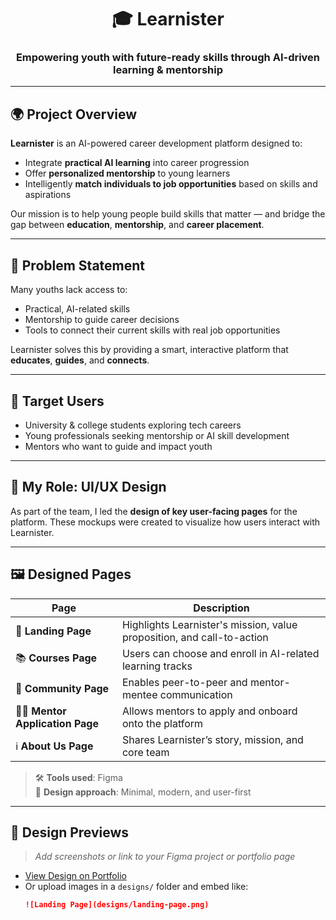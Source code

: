 <h1 align="center">🎓 Learnister</h1>
<h3 align="center">Empowering youth with future-ready skills through AI-driven learning & mentorship</h3>

---

## 🌍 Project Overview

**Learnister** is an AI-powered career development platform designed to:
- Integrate **practical AI learning** into career progression
- Offer **personalized mentorship** to young learners
- Intelligently **match individuals to job opportunities** based on skills and aspirations

Our mission is to help young people build skills that matter — and bridge the gap between **education**, **mentorship**, and **career placement**.

---

## 🧠 Problem Statement

Many youths lack access to:
- Practical, AI-related skills
- Mentorship to guide career decisions
- Tools to connect their current skills with real job opportunities

Learnister solves this by providing a smart, interactive platform that **educates**, **guides**, and **connects**.

---

## 👥 Target Users

- University & college students exploring tech careers
- Young professionals seeking mentorship or AI skill development
- Mentors who want to guide and impact youth

---

## 🎨 My Role: UI/UX Design

As part of the team, I led the **design of key user-facing pages** for the platform. These mockups were created to visualize how users interact with Learnister.

---

## 🖼️ Designed Pages

| Page | Description |
|------|-------------|
| 🔹 **Landing Page** | Highlights Learnister's mission, value proposition, and call-to-action |
| 📚 **Courses Page** | Users can choose and enroll in AI-related learning tracks |
| 💬 **Community Page** | Enables peer-to-peer and mentor-mentee communication |
| 🧑‍🏫 **Mentor Application Page** | Allows mentors to apply and onboard onto the platform |
| ℹ️ **About Us Page** | Shares Learnister’s story, mission, and core team |

> 🛠️ **Tools used**: Figma  
> 🎨 **Design approach**: Minimal, modern, and user-first

---

## 📸 Design Previews

> _Add screenshots or link to your Figma project or portfolio page_

- [View Design on Portfolio](https://sites.google.com/view/shaulra)
- Or upload images in a `designs/` folder and embed like:
  ```markdown
  ![Landing Page](designs/landing-page.png)
